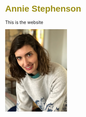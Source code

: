 # <span style="color: rgb(156, 144, 22); font-family: Arial, sans-serif;">Annie Stephenson</span>

This is the website

<img src="Annie Stephenson photo.jpeg" alt="Alt text" width="200" />

